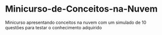# Minicurso-de-Conceitos-na-Nuvem
Minicurso apresentando conceitos na nuvem com um simulado de 10 questões para testar o conhecimento adquirido
